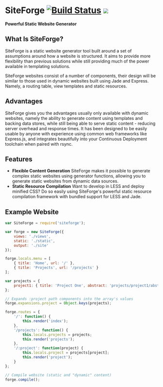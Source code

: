 # SiteForge [![Build Status](https://travis-ci.org/SierraSoftworks/SiteForge.png?branch=master)](https://travis-ci.org/SierraSoftworks/SiteForge) [![](https://badge.fury.io/js/siteforge.png)](https://npmjs.org/package/siteforge)
**Powerful Static Website Generator**

## What Is SiteForge?
SiteForge is a static website generator tool built around a set of assumptions around how a website is structured. It aims to provide more flexibility than previous solutions while still providing much of the power available in templating solutions.

SiteForge websites consist of a number of components, their design will be similar to those used in dynamic websites built using Jade and Express. Namely, a routing table, view templates and static resources.

## Advantages
SiteForge gives you the advantages usually only available with dynamic websites, namely the ability to generate content using templates and backing data stores, while still being able to serve static content - reducing server overhead and response times. It has been designed to be easily usable by anyone with experience using common web frameworks like Express.js, and integrates beautifully into your Continuous Deployment toolchain when paired with rsync.

## Features
 - **Flexible Content Generation** SiteForge makes it possible to generate complex static websites using generator functions, allowing you to generate static websites from dynamic data sources.
 - **Static Resource Compilation** Want to develop in LESS and deploy minified CSS? Do so easily using SiteForge's powerful static resource compilation framework with bundled support for LESS and Jade.

## Example Website
```javascript
var SiteForge = require('siteforge');

var forge = new SiteForge({
	views: './views',
	static: './static',
	output: './site'
});

forge.locals.menu = [
	{ title: 'Home', url: '/' },
	{ title: 'Projects', url: '/projects' }
];

var projects = {
	project1: { title: 'Project One', abstract: 'projects/project1/abstract' , view: 'projects/project1/page' }
};

// Expands :project path components into the array's values
forge.expansions.project = Object.keys(projects);

forge.routes = {
	'/': function() {
		this.render('index');
	},
	'/projects': function() {
		this.locals.projects = projects;
		this.render('projects');
	},
	'/:project': function(project) {
		this.locals.project = projects[project];
		this.render('project');
	}
};

// Compile website (static and "dynamic" content)
forge.compile();
```